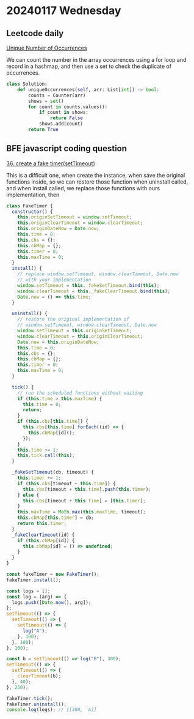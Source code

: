 # 20240117 Wednesday

## Leetcode daily

[Unique Number of Occurrences](https://leetcode.com/problems/unique-number-of-occurrences/?envType=daily-question&envId=2024-01-17)

We can count the number in the array occurrences using a for loop and record in a hashmap, and then use a set to check the duplicate of occurrences.

```py
class Solution:
    def uniqueOccurrences(self, arr: List[int]) -> bool:
        counts = Counter(arr)
        shows = set()
        for count in counts.values():
            if count in shows:
                return False
            shows.add(count)
        return True
```

## BFE javascript coding question

[36. create a fake timer(setTimeout)](https://bigfrontend.dev/problem/create-a-fake-timer)

This is a difficult one, when create the instance, when save the original functions inside, so we can restore those function when uninstall called, and when install called, we replace those functions with ours implementation, then

```js
class FakeTimer {
  constructor() {
    this.originSetTimeout = window.setTimeout;
    this.originClearTimeout = window.clearTimeout;
    this.originDateNow = Date.now;
    this.time = 0;
    this.cbs = {};
    this.cbMap = {};
    this.timer = 0;
    this.maxTime = 0;
  }
  install() {
    // replace window.setTimeout, window.clearTimeout, Date.now
    // with your implementation
    window.setTimeout = this._fakeSetTimeout.bind(this);
    window.clearTimeout = this._fakeClearTimeout.bind(this);
    Date.now = () => this.time;
  }

  uninstall() {
    // restore the original implementation of
    // window.setTimeout, window.clearTimeout, Date.now
    window.setTimeout = this.originSetTimeout;
    window.clearTimeout = this.originClearTimeout;
    Date.now = this.originDateNow;
    this.time = 0;
    this.cbs = {};
    this.cbMap = {};
    this.timer = 0;
    this.maxTime = 0;
  }

  tick() {
    // run the scheduled functions without waiting
    if (this.time > this.maxTime) {
      this.time = 0;
      return;
    }
    if (this.cbs[this.time]) {
      this.cbs[this.time].forEach((id) => {
        this.cbMap[id]();
      });
    }
    this.time += 1;
    this.tick.call(this);
  }

  _fakeSetTimeout(cb, timeout) {
    this.timer += 1;
    if (this.cbs[timeout + this.time]) {
      this.cbs[timeout + this.time].push(this.timer);
    } else {
      this.cbs[timeout + this.time] = [this.timer];
    }
    this.maxTime = Math.max(this.maxTime, timeout);
    this.cbMap[this.timer] = cb;
    return this.timer;
  }
  _fakeClearTimeout(id) {
    if (this.cbMap[id]) {
      this.cbMap[id] = () => undefined;
    }
  }
}

const fakeTimer = new FakeTimer();
fakeTimer.install();

const logs = [];
const log = (arg) => {
  logs.push([Date.now(), arg]);
};
setTimeout(() => {
  setTimeout(() => {
    setTimeout(() => {
      log("A");
    }, 100);
  }, 100);
}, 100);

const b = setTimeout(() => log("B"), 300);
setTimeout(() => {
  setTimeout(() => {
    clearTimeout(b);
  }, 40);
}, 250);

fakeTimer.tick();
fakeTimer.uninstall();
console.log(logs); // [[300, 'A]]
```
